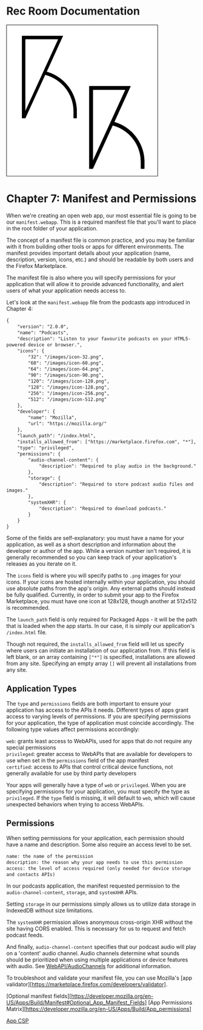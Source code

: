 # Rec Room Documentation

![Rec Room logo](images/recroom-logo.jpg?raw=true)


# Chapter 7: Manifest and Permissions

When we're creating an open web app, our most essential file is going to be our `manifest.webapp`. This is a required manifest file that you'll want to place in the root folder of your application.

The concept of a manifest file is common practice, and you may be familiar with it from building other tools or apps for different environments. The manifest provides important details about your application (name, description, version, icons, etc.) and should be readable by both users and the Firefox Marketplace.

The manifest file is also where you will specify permissions for your application that will allow it to provide advanced functionality, and alert users of what your application needs access to.

Let's look at the `manifest.webapp` file from the podcasts app introduced in Chapter 4:

```
{
    "version": "2.0.0",
    "name": "Podcasts",
    "description": "Listen to your favourite podcasts on your HTML5-powered device or browser.",
    "icons": {
        "32": "/images/icon-32.png",
        "60": "/images/icon-60.png",
        "64": "/images/icon-64.png",
        "90": "/images/icon-90.png",
        "120": "/images/icon-120.png",
        "128": "/images/icon-128.png",
        "256": "/images/icon-256.png",
        "512": "/images/icon-512.png"
    },
    "developer": {
        "name": "Mozilla",
        "url": "https://mozilla.org/"
    },
    "launch_path": "/index.html",
    "installs_allowed_from": ["https://marketplace.firefox.com", "*"],
    "type": "privileged",
    "permissions": {
        "audio-channel-content": {
            "description": "Required to play audio in the background."
        },
        "storage": {
            "description": "Required to store podcast audio files and images."
        },
        "systemXHR": {
            "description": "Required to download podcasts."
        }
    }
}
```

Some of the fields are self-explanatory: you must have a name for your application, as well as a short description and information about the developer or author of the app. While a version number isn't required, it is generally recommended so you can keep track of your application's releases as you iterate on it.

The `icons` field is where you will specify paths to `.png` images for your icons. If your icons are hosted internally within your application, you should use absolute paths from the app's origin. Any external paths should instead be fully qualified. Currently, in order to submit your app to the Firefox Marketplace, you must have one icon at 128x128, though another at 512x512 is recommended.

The `launch_path` field is only required for Packaged Apps - it will be the path that is loaded when the app starts. In our case, it is simply our application's `/index.html` file.

Though not required, the `installs_allowed_from` field will let us specify where users can initiate an installation of our application from. If this field is left blank, or an array containing `["*"]` is specified, installations are allowed from any site. Specifying an empty array `[]` will prevent all installations from any site.

## Application Types
The `type` and `permissions` fields are both important to ensure your application has access to the APIs it needs. Different types of apps grant access to varying levels of permissions. If you are specifying permissions for your application, the type of application must coincide accordingly. The following type values affect permissions accordingly:

`web`: grants least access to WebAPIs, used for apps that do not require any special permissions  
`privileged`: greater access to WebAPIs that are available for developers to use when set in the `permissions` field of the app manifest  
`certified`: access to APIs that control critical device functions, not generally available for use by third party developers

Your apps will generally have a type of `web` or `privileged`. When you are specifying permissions for your application, you must specify the type as `privileged`. If the `type` field is missing, it will default to `web`, which will cause unexpected behaviors when trying to access WebAPIs.

## Permissions
When setting permissions for your application, each permission should have a name and description. Some also require an access level to be set.

    name: the name of the permission
    description: the reason why your app needs to use this permission
    access: the level of access required (only needed for device storage and contacts APIs)

In our podcasts application, the manifest requested permission to the `audio-channel-content`, `storage`, and `systemXHR` APIs.

Setting `storage` in our permissions simply allows us to utilize data storage in IndexedDB without size limitations.

The `systemXHR` permission allows anonymous cross-origin XHR without the site having CORS enabled. This is necessary for us to request and fetch podcast feeds.

And finally, `audio-channel-content` specifies that our podcast audio will play on a 'content' audio channel. Audio channels determine what sounds should be prioritized when using multiple applications or device features with audio. See [WebAPI/AudioChannels](https://wiki.mozilla.org/WebAPI/AudioChannels) for additional information.

To troubleshoot and validate your manifest file, you can use Mozilla's [app validator][https://marketplace.firefox.com/developers/validator].

[Optional manifest fields][https://developer.mozilla.org/en-US/Apps/Build/Manifest#Optional_App_Manifest_Fields]
[App Permissions Matrix][https://developer.mozilla.org/en-US/Apps/Build/App_permissions]


[App CSP](https://developer.mozilla.org/en-US/Apps/CSP)



